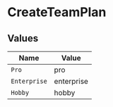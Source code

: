 # CreateTeamPlan


## Values

| Name         | Value        |
| ------------ | ------------ |
| `Pro`        | pro          |
| `Enterprise` | enterprise   |
| `Hobby`      | hobby        |